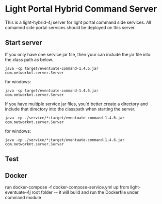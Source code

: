 # Light Portal Hybrid Command Server

This is a light-hybrid-4j server for light portal command side services. All comamnd side portal 
services should be deployed on this server.


## Start server

If you only have one service jar file, then your can include the jar file into the
class path as below.

```
java -cp target/eventuate-command-1.4.6.jar com.networknt.server.Server
```

for windows:

```
java -cp target/eventuate-command-1.4.6.jar com.networknt.server.Server
```

If you have multiple service jar files, you'd better create a directory and include
that directory into the classpath when starting the server.

```
java -cp ./service/*:target/eventuate-command-1.4.6.jar com.networknt.server.Server
```

for windows:

```
java -cp ./service/*;target/eventuate-command-1.4.6.jar com.networknt.server.Server
```

## Test

## Docker
run docker-compose -f docker-compose-service.yml up from light-eventuate-4j root folder
  -- it will build and run the Dockerfile under command module
  

